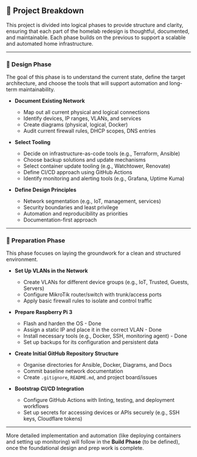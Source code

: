 ## 🧩 Project Breakdown

This project is divided into logical phases to provide structure and clarity, ensuring that each part of the homelab redesign is thoughtful, documented, and maintainable. Each phase builds on the previous to support a scalable and automated home infrastructure.

---

### 🔹 Design Phase

The goal of this phase is to understand the current state, define the target architecture, and choose the tools that will support automation and long-term maintainability.

- **Document Existing Network**
  - Map out all current physical and logical connections
  - Identify devices, IP ranges, VLANs, and services
  - Create diagrams (physical, logical, Docker)
  - Audit current firewall rules, DHCP scopes, DNS entries

- **Select Tooling**
  - Decide on infrastructure-as-code tools (e.g., Terraform, Ansible)
  - Choose backup solutions and update mechanisms
  - Select container update tooling (e.g., Watchtower, Renovate)
  - Define CI/CD approach using GitHub Actions
  - Identify monitoring and alerting tools (e.g., Grafana, Uptime Kuma)

- **Define Design Principles**
  - Network segmentation (e.g., IoT, management, services)
  - Security boundaries and least privilege
  - Automation and reproducibility as priorities
  - Documentation-first approach

---

### 🔸 Preparation Phase

This phase focuses on laying the groundwork for a clean and structured environment.

- **Set Up VLANs in the Network**
  - Create VLANs for different device groups (e.g., IoT, Trusted, Guests, Servers)
  - Configure MikroTik router/switch with trunk/access ports
  - Apply basic firewall rules to isolate and control traffic

- **Prepare Raspberry Pi 3**
  - Flash and harden the OS - Done
  - Assign a static IP and place it in the correct VLAN - Done
  - Install necessary tools (e.g., Docker, SSH, monitoring agent) - Done
  - Set up backups for its configuration and persistent data

- **Create Initial GitHub Repository Structure**
  - Organise directories for Ansible, Docker, Diagrams, and Docs
  - Commit baseline network documentation
  - Create `.gitignore`, `README.md`, and project board/issues

- **Bootstrap CI/CD Integration**
  - Configure GitHub Actions with linting, testing, and deployment workflows
  - Set up secrets for accessing devices or APIs securely (e.g., SSH keys, Cloudflare tokens)

---

More detailed implementation and automation (like deploying containers and setting up monitoring) will follow in the **Build Phase** (to be defined), once the foundational design and prep work is complete.
